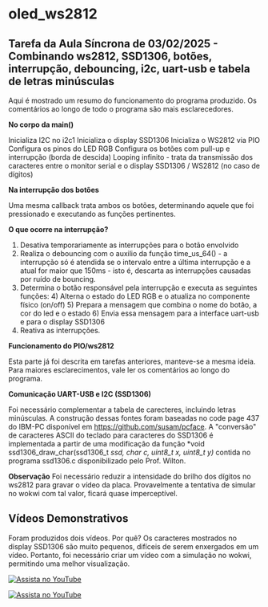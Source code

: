 # oled_ws2812

## Tarefa da Aula Síncrona de 03/02/2025 - Combinando ws2812, SSD1306, botões, interrupção, debouncing, i2c, uart-usb e tabela de letras minúsculas

Aqui é mostrado um resumo do funcionamento do programa produzido. Os comentários ao longo de todo o programa são mais esclarecedores.

**No corpo da main()**

Inicializa I2C no i2c1
Inicializa o display SSD1306
Inicializa o WS2812 via PIO
Configura os pinos do LED RGB
Configura os botões com pull-up e interrupção (borda de descida)
Looping infinito - trata da transmissão dos caracteres entre o monitor serial e o display SSD1306 / WS2812 (no caso de dígitos)

**Na interrupção dos botões**

Uma mesma callback trata ambos os botões, determinando aquele que foi pressionado e executando as funções pertinentes.

**O que ocorre na interrupção?**

1) Desativa temporariamente as interrupções para o botão envolvido
2) Realiza o debouncing com o auxilio da função time_us_64() - a interrupção só é atendida se o intervalo entre a última interrupção e a atual for maior que 150ms - isto é, descarta as interrupções causadas por ruído de bouncing.
3) Determina o botão responsável pela interrupção e executa as seguintes funções:
            4)  Alterna o estado do LED RGB e o atualiza no componente físico (on/off)
            5)  Prepara a mensagem que combina o nome do botão, a cor do led e o estado
            6)  Envia essa mensagem para a interface uart-usb e para o display SSD1306
7) Reativa as interrupções.

**Funcionamento do PIO/ws2812**

Esta parte já foi descrita em tarefas anteriores, manteve-se a mesma ideia. Para maiores esclarecimentos, vale ler os comentários ao longo do programa.

**Comunicação UART-USB e I2C (SSD1306)**

Foi necessário complementar a tabela de carecteres, incluindo letras minúsculas. A construção dessas fontes foram baseadas no code page 437 do IBM-PC disponível em https://github.com/susam/pcface.
A "conversão" de caracteres ASCII do teclado para caracteres do SSD1306 é implementada a partir de uma modificação da função  *void ssd1306_draw_char(ssd1306_t *ssd, char c, uint8_t x, uint8_t y)* contida no programa ssd1306.c disponibilizado pelo Prof. Wilton.

**Observação**
Foi necessário reduzir a intensidade do brilho dos dígitos no ws2812 para gravar o vídeo da placa. Provavelmente a tentativa de simular no wokwi com tal valor, ficará quase imperceptível.

## Vídeos Demonstrativos

Foram produzidos dois vídeos. Por quê?
Os caracteres mostrados no display SSD1306 são muito pequenos, difíceis de serem enxergados em um vídeo. Portanto, foi necessário criar um vídeo com a simulação no wokwi, permitindo uma melhor visualização.


[![Assista no YouTube](https://img.youtube.com/vi/wvjZRoPPudQ/maxresdefault.jpg)](https://youtu.be/wvjZRoPPudQ)



[![Assista no YouTube](https://img.youtube.com/vi/UmPkTOqBzmk/maxresdefault.jpg)](https://youtu.be/UmPkTOqBzmk)




